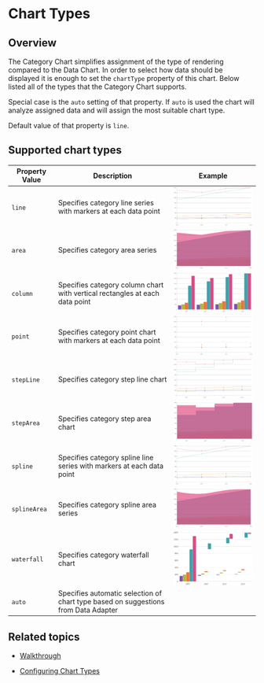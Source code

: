 ﻿<!--
|metadata|
{
    "fileName": "categorychart-chart-types",
    "controlName": "igCategoryChart",
    "tags": ["API", "CategoryChart", "Axes"]
}
|metadata|
-->

# Chart Types

## Overview

The Category Chart simplifies assignment of the type of rendering compared to the Data Chart.
In order to select how data should be displayed it is enough to set the `chartType` property of this chart.
Below listed all of the types that the Category Chart supports.

Special case is the `auto` setting of that property. If `auto` is used the chart will analyze assigned data and will assign the most suitable chart type.

Default value of that property is `line`.

## Supported chart types

Property Value|Description|Example
---|---|---
`line`|Specifies category line series with markers at each data point|![](images/chart-type-line.png)
`area`|Specifies category area series|![](images/chart-type-area.png)
`column`|Specifies category column chart with vertical rectangles at each data point|![](images/chart-type-column.png)
`point`|Specifies category point chart with markers at each data point|![](images/chart-type-point.png)
`stepLine`|Specifies category step line chart|![](images/chart-type-stepline.png)
`stepArea`|Specifies category step area chart|![](images/chart-type-steparea.png)
`spline`|Specifies category spline line series with markers at each data point|![](images/chart-type-spline.png)
`splineArea`|Specifies category spline area series|![](images/chart-type-splinearea.png)
`waterfall`|Specifies category waterfall chart|![](images/chart-type-waterfall.png)
`auto`|Specifies automatic selection of chart type based on suggestions from Data Adapter

## Related topics

- [Walkthrough](igcategorychart-adding.html)

- [Configuring Chart Types](categorychart-configuring-chart-types.html)